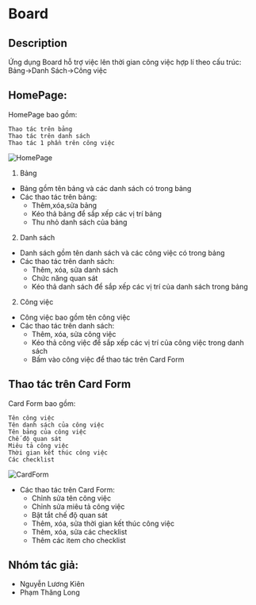 # Board
## Description
Ứng dụng Board hỗ trợ việc lên thời gian công việc hợp lí theo cấu trúc:
 Bảng->Danh Sách->Công việc
## HomePage:
HomePage bao gồm:
```
Thao tác trên bảng
Thao tác trên danh sách
Thao tác 1 phần trên công việc
```

![HomePage](https://user-images.githubusercontent.com/58738862/71444726-1616ac00-2746-11ea-874c-3c63587397f8.png)

1. Bảng
  - Bảng gồm tên bảng và các danh sách có trong bảng
  - Các thao tác trên bảng:
    - Thêm,xóa,sửa bảng
    - Kéo thả bảng để sắp xếp các vị trí bảng
    - Thu nhỏ danh sách của bảng 
2. Danh sách
  - Danh sách gồm tên danh sách và các công việc có trong bảng
  - Các thao tác trên danh sách:
    - Thêm, xóa, sửa danh sách
    - Chức năng quan sát
    - Kéo thả danh sách để sắp xếp các vị trí của danh sách trong bảng
2. Công việc
  - Công việc bao gồm tên công việc
  - Các thao tác trên danh sách:
    - Thêm, xóa, sửa công việc
    - Kéo thả công việc để sắp xếp các vị trí của công việc trong danh sách
    - Bấm vào công việc để thao tác trên Card Form
## Thao tác trên Card Form
  Card Form bao gồm:
  ```
  Tên công việc
  Tên danh sách của công việc
  Tên bảng của công việc
  Chế độ quan sát
  Miêu tả công việc
  Thời gian kết thúc công việc
  Các checklist
  ```
  ![CardForm](https://user-images.githubusercontent.com/58738862/71444299-cf738280-2742-11ea-916f-34cf302df6f6.png)
  - Các thao tác trên Card Form:
    - Chỉnh sửa tên công việc
    - Chỉnh sửa miêu tả công việc
    - Bật tắt chế độ quan sát
    - Thêm, xóa, sửa thời gian kết thúc công việc
    - Thêm, xóa, sửa các checklist
    - Thêm các item cho checklist
## Nhóm tác giả:
 - Nguyễn Lương Kiên
 - Phạm Thăng Long
   
   
